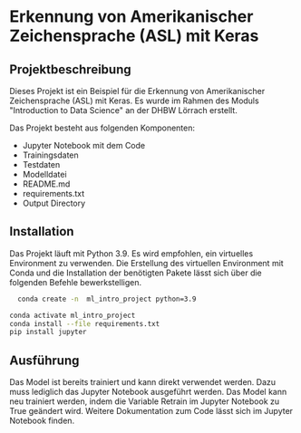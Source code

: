 # Erkennung von Amerikanischer Zeichensprache (ASL) mit Keras
## Projektbeschreibung

Dieses Projekt ist ein Beispiel für die Erkennung von Amerikanischer Zeichensprache (ASL) mit Keras. Es wurde im Rahmen des Moduls "Introduction to Data Science" an der DHBW Lörrach erstellt.

Das Projekt besteht aus folgenden Komponenten:
* Jupyter Notebook mit dem Code
* Trainingsdaten
* Testdaten
* Modelldatei
* README.md
* requirements.txt 
* Output Directory

## Installation

Das Projekt läuft mit Python 3.9. Es wird empfohlen, ein virtuelles Environment zu verwenden. Die Erstellung des virtuellen Environment mit Conda und die Installation der benötigten Pakete lässt sich über die folgenden Befehle bewerkstelligen.

```bash
  conda create -n  ml_intro_project python=3.9
```

```bash
conda activate ml_intro_project
conda install --file requirements.txt
pip install jupyter
```

## Ausführung
Das Model ist bereits trainiert und kann direkt verwendet werden. Dazu muss lediglich das Jupyter Notebook ausgeführt werden. Das Model kann neu trainiert werden, indem die Variable Retrain im Jupyter Notebook zu True geändert wird. Weitere Dokumentation zum Code lässt sich im Jupyter Notebook finden.